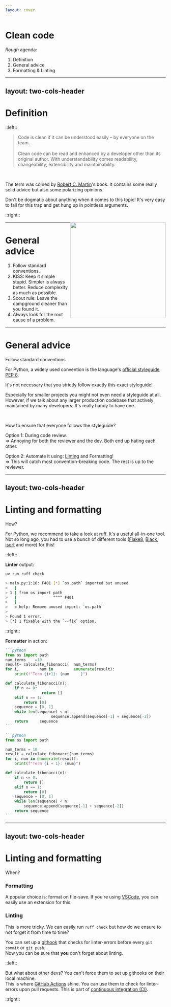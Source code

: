 ```yaml
---
layout: cover
---
```


# Clean code

_Rough_ agenda:

1. Definition
2. General advice
3. Formatting & Linting

---
layout: two-cols-header
---

# Definition

::left::

<blockquote>
	Code is clean if it can be understood easily – by everyone on the team.<br><br>
    Clean code can be read and enhanced by a developer other than its original author. With understandability comes readability, changeability, extensibility and maintainability.
</blockquote>

<br>

The term was coined by <a href="https://en.wikipedia.org/wiki/Robert_C._Martin">Robert C. Martin</a>'s book. It contains some really solid advice but also some polarizing opinions.

Don't be dogmatic about anything when it comes to this topic! It's very easy to fall for this trap and get hung up in pointless arguments.

::right::

<img src="https://m.media-amazon.com/images/I/51E2055ZGUL._AC_UF1000,1000_QL80_.jpg" width="300px" style="float: right">

---

# General advice

1. Follow standard conventions.
2. KISS: Keep it simple stupid. Simpler is always better. Reduce complexity as much as possible.
3. Scout rule: Leave the campground cleaner than you found it.
4. Always look for the root cause of a problem.

---

# General advice

Follow standard conventions

For Python, a widely used convention is the language's [official styleguide PEP 8](https://peps.python.org/pep-0008).

It's not necessary that you strictly follow exactly this exact styleguide!

Especially for smaller projects you might not even need a styleguide at all. However, if we talk about any larger production codebase that actively maintained by many developers: It's really handy to have one.

<br>

How to ensure that everyone follows the styleguide?

Option 1: During code review. <br>
=> Annoying for both the reviewer and the dev. Both end up hating each other.

Option 2: Automate it using: [Linting](<https://en.wikipedia.org/wiki/Lint_(software)>) and Formatting! <br>
=> This will catch most convention-breaking code. The rest is up to the reviewer.

---
layout: two-cols-header
---

# Linting and formatting

How?

For Python, we recommend to take a look at [ruff](https://docs.astral.sh/ruff). It's a useful all-in-one tool. Not so long ago, you had to use a bunch of different tools ([Flake8](https://flake8.pycqa.org/en/latest), [Black](https://github.com/psf/black), [isort](https://pypi.org/project/isort) and more) for this!

::left::

**Linter** output:

<div style="padding-right: 30px">

```sh
uv run ruff check
```

```sh
> main.py:1:16: F401 [*] `os.path` imported but unused
>   |
> 1 | from os import path
>   |                ^^^^ F401
>   |
>   = help: Remove unused import: `os.path`
>
> Found 1 error.
> [*] 1 fixable with the `--fix` option.
```

</div>

::right::

**Formatter** in action:

````md magic-move
```python
from os import path
num_terms    =10
result= calculate_fibonacci(  num_terms)
for i,         num in         enumerate(result):
	print(f"Term {i+1}: {num     }")

def calculate_fibonacci(n):
    if n <= 0:
                return []
    elif n == 1:
        return [0]
    sequence = [0, 1]
    while len(sequence) < n:
                    sequence.append(sequence[-1] + sequence[-2])
    return     sequence
```

```python
from os import path

num_terms = 10
result = calculate_fibonacci(num_terms)
for i, num in enumerate(result):
	print(f"Term {i + 1}: {num}")

def calculate_fibonacci(n):
    if n <= 0:
        return []
    elif n == 1:
        return [0]
    sequence = [0, 1]
    while len(sequence) < n:
        sequence.append(sequence[-1] + sequence[-2])
    return sequence
```
````

---
layout: two-cols-header
---

# Linting and formatting

When?

### Formatting

A popular choice is: format on file-save. If you're using [VSCode](https://code.visualstudio.com/), you can easily use an extension for this.

### Linting

This is more tricky. We can easily run `ruff check` but how do we ensure to not forget it from time to time?

You can set up a [githook](https://git-scm.com/docs/githooks#_pre_commit) that checks for linter-errors before every `git commit` or `git push`.<br>
Now you can be sure that **you** don't forget about linting.

::left::

But what about other devs? You can't force them to set up githooks on their local machine. <br>
This is where [GitHub Actions](https://github.com/features/actions) shine. You can use them to check for linter-errors upon pull requests. This is part of [continuous integration (CI)](https://en.wikipedia.org/wiki/Continuous_integration).

::right::

<div style="display: flex; align-items: center; height: 100%;">
	<img src="../assets/github/ci.png">
</div>

---

# General advice

[KISS: Keep it simple stupid](https://en.wikipedia.org/wiki/KISS_principle)

<blockquote>= Don't unnecessarily complicate things if there is an easier way to do it.</blockquote>

The definition of _complicated_ may vary within and across teams. Maybe you are a Python wizard/witch but:

1. is everyone else who's currently in your team?
2. will the future maintainer of the your code understand it?
3. Do you really need 3 nested [dict-comprehensions](https://peps.python.org/pep-0274) ?!

<br>

More often than not, it's actually harder to write _simple_ code rather than _complicated_ code. It forces you have an in-depth understanding of what your are doing. There are whole programming languages based on this principle (e.g. [Go](https://go.dev/)).

<br>

<blockquote>Simplicity carried to an extreme becomes elegance.</blockquote>
<small style="padding-left: 10px">-- Jon Franklin (i think)</small>

---

# General advice

Scout rule: Leave the campground cleaner than you found it.

If you contribute to a codebase and you stumble accross some [legacy](https://en.wikipedia.org/wiki/Legacy_system#:~:text=Legacy%20code%20is%20old%20computer,obsolete%20or%20supporting%20something%20obsolete.) or buggy code: Make an effort to [refactor](https://en.wikipedia.org/wiki/Code_refactoring) it!

It does not matter if you wrote the old code or somebody else.

---

# General advice

Always look for the root cause of a problem.

This mainly applies to bug fixing. Trying to fix a bug only by fixing it's symptoms, will only lead to the bug popping up again a few days later.

You can also translate this advice into other areas. E.g. product management: <br>
If your users are not using your shiny new feature, find out why and don't force them to use it!

---

# Most comments are overrated

Use self-documenting code instead

A very basic example for this is proper function and variable names. Just be descriptive in your naming:

````md magic-move
```python
def calc(n, t):
    # Calculates total price after tax
    return n * (1 + t/100)
```

```python
def calculate_price_with_tax(base_price, tax_rate):
    return base_price * (1 + tax_rate/100)
```
````

<br>

> Content recommendation: [This video](https://youtu.be/Bf7vDBBOBUA?feature=shared) goes into more detail about exactly this topic.

---

# Most comments are overrated

Proper typing is sometimes enough!

````md magic-move
```python
def merge_user_data(users, profiles):
    """
    Combines user accounts with their profile information.
    users: list of dicts with 'id' and 'email'
    profiles: list of dicts with 'user_id' and 'bio'
    returns: list of complete user records
    """
    lookup = {p['user_id']: p['bio'] for p in profiles}
    return [{**user, 'bio': lookup.get(user['id'], '')} for user in users]
```

```python
from typing import List, Dict, TypedDict

class PartialUser(TypedDict):
    id: int
    email: str

class Profile(TypedDict):
    user_id: int
    bio: str

class User(TypedDict):
    id: int
    email: str
    bio: str

def merge_user_data(users: List[PartialUser], profiles: List[Profile]) -> List[User]:
    lookup = {p['user_id']: p['bio'] for p in profiles}
    return [{**user, 'bio': lookup.get(user['id'], '')} for user in users]
```
````

<br>

For more advanced use cases, [Pydantic](https://docs.pydantic.dev) models are really useful. More on that later!

---

# Most comments are overrated

but sometimes you really need them

<br>

Sometimes, there really is no way to improve your code (especially given time constraints) but you feel like some important information is missing. <br>
=> Commenting is good in this case

However, most of the time if you can't rewrite or enhance your code to make comments redundant: <br>
Your whole problem-solving approach is probably flawed and you should look for an entirely different way to code the solution.

---

# [DRY](https://en.wikipedia.org/wiki/Don%27t_repeat_yourself) is overrated

The DRY principle stands for: Don't repeat yourself

Of course, you should make use of it for obvious cases:

````md magic-move
```python
def welcome_john():
    print("Hello John!")
    print("Welcome to our app!")
    print("Enjoy your stay!")

def welcome_mary():
    print("Hello Mary!")
    print("Welcome to our app!")
    print("Enjoy your stay!")
```

```python
def welcome(name):
    print(f"Hello {name}!")
    print("Welcome to our app!")
    print("Enjoy your stay!")
```
````

---

# [DRY](https://en.wikipedia.org/wiki/Don%27t_repeat_yourself) is overrated

"Duplication is far cheaper than the wrong abstraction" -- [Sandi Metz](https://youtu.be/8bZh5LMaSmE?feature=shared&t=2140).

<small>

1. Programmer A sees duplication.
2. Programmer A extracts duplication and gives it a name. <br>
   => This creates a new abstraction. It could be a new method, or perhaps even a new class.
3. Programmer A replaces the duplication with the new abstraction. <br>
   => Ah, the code is perfect. Programmer A trots happily away. Time passes.

4. A new requirement appears for which the current abstraction is almost perfect. Programmer B gets tasked to implement this requirement. <br>
   => Programmer B feels honor-bound to retain the existing abstraction, but since isn't exactly the same for every case, they alter the code to take a parameter, and then add logic to conditionally do the right thing based on the value of that parameter. <br>
   => What was once a universal abstraction now behaves differently for different cases.
5. Another new requirement arrives.
   => Programmer X. Another additional parameter. Another new conditional. <br>
   => Loop until code becomes incomprehensible.
6. YOU ARE HERE => Don't fall for the [sunken-cost-fallacy](https://en.wikipedia.org/wiki/Sunk_cost#Fallacy_effect) and just use code duplication instead of wasting time!

</small>

---
layout: two-cols-header
---

# More advice

There are a lot more good habits you can learn

::left::

<br>

[_Very_ brief summary of "Clean Code" by Robert C. Martin](https://gist.github.com/wojteklu/73c6914cc446146b8b533c0988cf8d29)

Most of these things have room for interpretation and a lot is biased by personal preference.

Always question if someone tells you there is only a single way to do something without giving a good argument. Even if the person is (supposedly) more experienced.

::right::

<div style="padding-left: 20px">
<img src="https://upload.wikimedia.org/wikipedia/commons/8/83/Down_the_Rabbit_Hole_%28311526846%29.jpg" >
<small><a href="https://de.wikipedia.org/wiki/Rabbit_Hole#/media/Datei:Down_the_Rabbit_Hole_(311526846).jpg">wikipedia</a></small>
</div>

---

# Reality check: What is "good software"?

Clean code is (by far) not the most important thing

As soon as you are working on an actual, real product, there are more important things than clean code:

1. Functional excellence - If software doesn't solve the actual problem or work reliably, nothing else matters.
2. User experience - Software exists to serve users.
3. Business alignment (if you work at a company or found your own)
4. Technical quality
5. Long-term sustainability (including "clean code")

<br>

In an ideal world, all of these are ensured. In reality, you often need to make tradeoffs.
